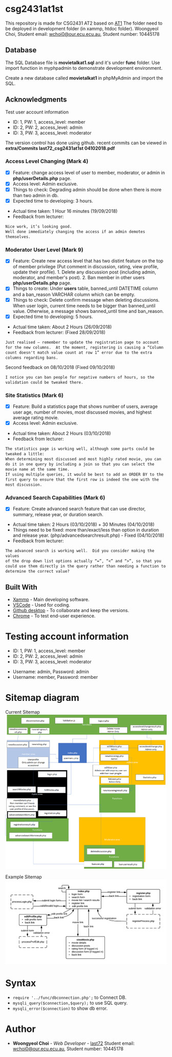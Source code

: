 # csg2431at1st
This repository is made for CSG2431 AT2 based on [AT1](https://github.com/last72/csg2431at1st/releases/tag/v1.0)
The folder need to be deployed in development folder (in xammp, htdoc folder).
Woongyeol Choi, Student email: wchoi0@our.ecu.ecu.au, Student number: 10445178

## Database
The SQL Database file is **movietalkat1.sql** and it's under **func** folder.
Use import function in myphpadmin to demonstrate development environment.

Create a new database called **movietalkat1** in phpMyAdmin and import the SQL.

## Acknowledgments

Test user account information
- ID: 1, PW: 1, access_level: member
- ID: 2, PW: 2, access_level: admin
- ID: 3, PW: 3, access_level: moderator

The version control has done using github. recent commits can be viewed in **extra/Commits last72_csg2431at1st 04102018.pdf**


### Access Level Changing (Mark 4)
- [X] Feature: change access level of user to member, moderator, or admin in **php/userDetails.php** page.
- [X] Access level: Admin exclusive.
- [X] Things to check: Degrading admin should be done when there is more than two admin in db.
- [X] Expected time to developing: 3 hours.
* Actual time taken: 1 Hour 16 minutes (19/09/2018)
* Feedback from lecturer:
```
Nice work, it’s looking good.
Well done immediately changing the access if an admin demotes themselves.
```

### Moderator User Level (Mark 9)
- [X] Feature: Create new access level that has two distint feature on the top of member privilege (Put comment in discussion, rating, view profile, update their profile). 1. Delete any discussion post (including admin, moderator, and member's post). 2. Ban member in other users **php/userDetails.php** page.
- [X] Things to create: Under **users** table, banned_until DATETIME column and a ban_reason VARCHAR column which can be empty.
- [X] Things to check: Delete confirm message when deleting discussions. When user login, current time needs to be bigger than banned_until value. Otherwise, a message shows banned_until time and ban_reason.
- [X] Expected time to developing: 5 hours.
* Actual time taken: About 2 Hours (26/09/2018)
* Feedback from lecturer: (Fixed 28/09/2018)
```
Just realised – remember to update the registration page to account for the new columns.  At the moment, registering is causing a “Column count doesn't match value count at row 1” error due to the extra columns regarding bans.
```

Second feedback on 08/10/2018 (Fixed 09/10/2018)
```
I notice you can ban people for negative numbers of hours, so the validation could be tweaked there.
```

### Site Statistics (Mark 6)
- [X] Feature: Build a statistics page that shows number of users, average user age, number of movies, most discussed movies, and highest average rating movie.
- [X] Access level: Admin exclusive.
* Actual time taken: About 2 Hours (03/10/2018)
* Feedback from lecturer:
```
The statistics page is working well, although some parts could be tweaked a little:
When determining most discussed and most highly rated movie, you can do it in one query by including a join so that you can select the movie name at the same time.
If using multiple queries, it would be best to add an ORDER BY to the first query to ensure that the first row is indeed the one with the most discussion.
```

### Advanced Search Capabilities (Mark 6)
- [X] Feature: Create advanced search feature that can use director, summary, release year, or duration search.
* Actual time taken: 2 Hours (03/10/2018) + 30 Minutes (04/10/2018)
* Things need to be fixed: more than/exact/less than option in duration and release year. (php/advancedsearchresult.php) - Fixed (04/10/2018)
* Feedback from lecturer:
```
The advanced search is working well.  Did you consider making the values
of the drop down list options actually “=”, “<” and “>”, so that you could use them directly in the query rather than needing a function to determine the correct value?
```

## Built With

* [Xammp](https://www.apachefriends.org/index.html) - Main developing software.
* [VSCode](https://code.visualstudio.com/) - Used for coding.
* [Github desktop](https://desktop.github.com/) - To collaborate and keep the versions.
* [Chrome](https://www.google.com/chrome/) - To test end-user experience.

# Testing account information
- ID: 1, PW: 1, access_level: member
- ID: 2, PW: 2, access_level: admin
- ID: 3, PW: 3, access_level: moderator
* Username: admin, Password: admin
* Username: member, Password: member
 
# Sitemap diagram
Current Sitemap
![Sitemap](/img/diagram.png?raw=true "Sitemap")

Example Sitemap
![Sitemap](/img/sitemapexample.png?raw=true "exampleSitemap")

# Syntax
* ```require '../func/dbconnection.php';``` to Connect DB.
* ```mysqli_query($connection,$query);``` to use SQL query.
* ```mysqli_error($connection)``` to show db error.


# Author

* **Woongyeol Choi** - *Web Developer* - [last72](https://github.com/last72/)
Student email: wchoi0@our.ecu.ecu.au, Student number: 10445178